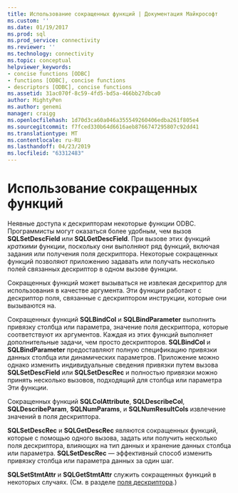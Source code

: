 ```yaml
---
title: Использование сокращенных функций | Документация Майкрософт
ms.custom: ''
ms.date: 01/19/2017
ms.prod: sql
ms.prod_service: connectivity
ms.reviewer: ''
ms.technology: connectivity
ms.topic: conceptual
helpviewer_keywords:
- concise functions [ODBC]
- functions [ODBC], concise functions
- descriptors [ODBC], concise functions
ms.assetid: 31ac070f-8c59-4fd5-bd5a-466bb27dbca0
author: MightyPen
ms.author: genemi
manager: craigg
ms.openlocfilehash: 1d70d3ca60a046a355549260406edba261f805e4
ms.sourcegitcommit: f7fced330b64d6616aeb8766747295807c92dd41
ms.translationtype: MT
ms.contentlocale: ru-RU
ms.lasthandoff: 04/23/2019
ms.locfileid: "63312483"
---
```

# <a name="using-concise-functions"></a>Использование сокращенных функций
Неявные доступа к дескрипторам некоторые функции ODBC. Программисты могут оказаться более удобным, чем вызов **SQLSetDescField** или **SQLGetDescField**. При вызове этих функций *краткими* функции, поскольку они выполняют ряд функций, включая задания или получения поля дескриптора. Некоторые сокращенных функций позволяют приложению задавать или получать несколько полей связанных дескриптор в одном вызове функции.  
  
 Сокращенных функций может вызываться не извлекая дескриптор для использования в качестве аргумента. Эти функции работают с дескриптор поля, связанные с дескриптором инструкции, которые они вызываются на.  
  
 Сокращенных функций **SQLBindCol** и **SQLBindParameter** выполнить привязку столбца или параметра, значение поля дескриптора, которые соответствуют их аргументов. Каждая из этих функций выполняет дополнительные задачи, чем просто дескрипторов. **SQLBindCol** и **SQLBindParameter** предоставляют полную спецификацию привязки данных столбца или динамических параметров. Приложение можно однако изменить индивидуальные сведения привязки путем вызова **SQLSetDescField** или **SQLSetDescRec** и полностью привязки можно принять несколько вызовов, подходящий для столбца или параметра Эти функции.  
  
 Сокращенных функций **SQLColAttribute**, **SQLDescribeCol**, **SQLDescribeParam**, **SQLNumParams**, и  **SQLNumResultCols** извлечение значений в поля дескриптора.  
  
 **SQLSetDescRec** и **SQLGetDescRec** являются сокращенных функций, которые с помощью одного вызова, задать или получить несколько поля дескриптора, влияющих на тип данных и хранение данных столбца или параметра. **SQLSetDescRec** — эффективный способ изменить привязку столбца или параметра данных за один шаг.  
  
 **SQLSetStmtAttr** и **SQLGetStmtAttr** служить сокращенных функций в некоторых случаях. (См. в разделе [поля дескриптора](../../../odbc/reference/develop-app/descriptor-fields.md).)
